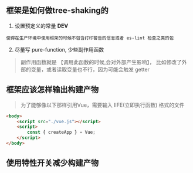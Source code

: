 ## 框架是如何做tree-shaking的

1. 设置预定义的常量 __DEV__
```
使得在生产环境中使用框架的时候不包含打印警告的信息或者 es-lint 检查之类的包
```
2. 尽量写 pure-function, 少些副作用函数
> 副作用函数就是 【调用此函数的时候,会对外部产生影响】， 比如修改了外部的变量，或者读取变量也不行，因为可能会触发 getter

## 框架应该怎样输出构建产物
> 为了能够像以下那样引用Vue，需要输入 IIFE(立即执行函数) 格式的文件
```html
<body>
    <script src="./vue.js"></script>
    <script>
        const { createApp } = Vue;
    </script>
</body>
```
## 使用特性开关减少构建产物